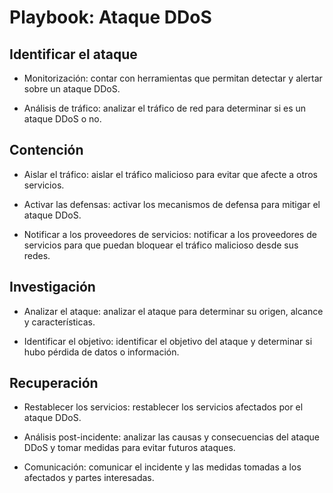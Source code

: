 # Playbook: Ataque DDoS

## Identificar el ataque

- Monitorización: contar con herramientas que permitan detectar y alertar sobre un ataque DDoS.

- Análisis de tráfico: analizar el tráfico de red para determinar si es un ataque DDoS o no.

## Contención

- Aislar el tráfico: aislar el tráfico malicioso para evitar que afecte a otros servicios.

- Activar las defensas: activar los mecanismos de defensa para mitigar el ataque DDoS.

- Notificar a los proveedores de servicios: notificar a los proveedores de servicios para que puedan bloquear el tráfico malicioso desde sus redes.

## Investigación

- Analizar el ataque: analizar el ataque para determinar su origen, alcance y características.

- Identificar el objetivo: identificar el objetivo del ataque y determinar si hubo pérdida de datos o información.

## Recuperación

- Restablecer los servicios: restablecer los servicios afectados por el ataque DDoS.

-  Análisis post-incidente: analizar las causas y consecuencias del ataque DDoS y tomar medidas para evitar futuros ataques.

-  Comunicación: comunicar el incidente y las medidas tomadas a los afectados y partes interesadas.
